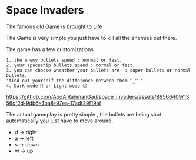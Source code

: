 # Space Invaders
The famous old Game is brought to Life

The Game is very simple you just have to kill all the enemies out there.

The game has a few customizations 

    1. the enemy bullets speed : normal or fast. 
    2. your spaceship bullets speed : normal or fast.
    3. you can choose wheather your bullets are  : super bullets or normal bullets.
    "find out yourself the difference between them ^_^ "
    4. Dark mode 🥰 or Light mode 😖



https://github.com/AbdAlRahmanGad/space_invaders/assets/89566409/1356cf2d-9db6-4ba8-97ea-17adf29f19af


The actual gameplay is pretty simple , the bullets are being shot automatically you just have to move around. 

* d -> right
* a -> left 
* s -> down 
* w -> up 
